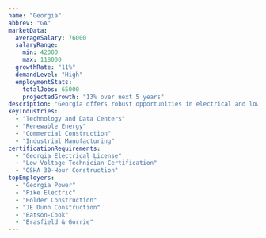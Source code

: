 ```yaml
---
name: "Georgia"
abbrev: "GA"
marketData:
  averageSalary: 76000
  salaryRange:
    min: 42000
    max: 118000
  growthRate: "11%"
  demandLevel: "High"
  employmentStats:
    totalJobs: 65000
    projectedGrowth: "13% over next 5 years"
description: "Georgia offers robust opportunities in electrical and low voltage employment, with strong demand across residential, commercial, and industrial sectors fueled by rapid economic growth and infrastructure development."
keyIndustries:
  - "Technology and Data Centers"
  - "Renewable Energy"
  - "Commercial Construction"
  - "Industrial Manufacturing"
certificationRequirements:
  - "Georgia Electrical License"
  - "Low Voltage Technician Certification"
  - "OSHA 30-Hour Construction"
topEmployers:
  - "Georgia Power"
  - "Pike Electric"
  - "Holder Construction"
  - "JE Dunn Construction"
  - "Batson-Cook"
  - "Brasfield & Gorrie"
---
```


